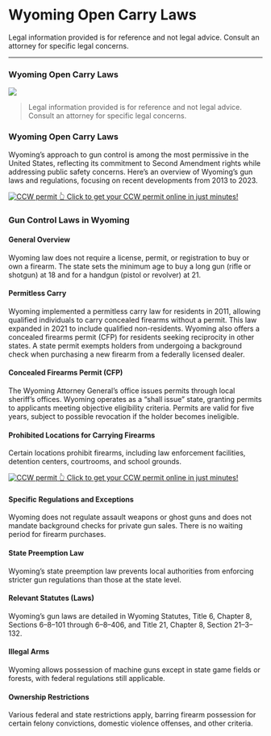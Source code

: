 # Wyoming Open Carry Laws

Legal information provided is for reference and not legal advice. Consult an attorney for specific legal concerns. 

* * *

### Wyoming Open Carry Laws

![](https://cdn-images-1.medium.com/max/800/1*XuN_YIaw_A0OH7v8l8V-pg.png)

> Legal information provided is for reference and not legal advice. Consult an attorney for specific legal concerns.

### Wyoming Open Carry Laws

Wyoming’s approach to gun control is among the most permissive in the United States, reflecting its commitment to Second Amendment rights while addressing public safety concerns. Here’s an overview of Wyoming’s gun laws and regulations, focusing on recent developments from 2013 to 2023.

<a href="https://serp.ly/ccw">
<div>
    <img src="https://cdn-images-1.medium.com/max/1200/1*aCmvRhaa5Xjz4zDZxHzAjg.png" alt="CCW permit">
    👆 Click to get your CCW permit online in just minutes!
</div>
</a>

### Gun Control Laws in Wyoming

#### General Overview

Wyoming law does not require a license, permit, or registration to buy or own a firearm. The state sets the minimum age to buy a long gun (rifle or shotgun) at 18 and for a handgun (pistol or revolver) at 21.

#### Permitless Carry

Wyoming implemented a permitless carry law for residents in 2011, allowing qualified individuals to carry concealed firearms without a permit. This law expanded in 2021 to include qualified non-residents. Wyoming also offers a concealed firearms permit (CFP) for residents seeking reciprocity in other states. A state permit exempts holders from undergoing a background check when purchasing a new firearm from a federally licensed dealer.

#### Concealed Firearms Permit (CFP)

The Wyoming Attorney General’s office issues permits through local sheriff’s offices. Wyoming operates as a “shall issue” state, granting permits to applicants meeting objective eligibility criteria. Permits are valid for five years, subject to possible revocation if the holder becomes ineligible.

#### Prohibited Locations for Carrying Firearms

Certain locations prohibit firearms, including law enforcement facilities, detention centers, courtrooms, and school grounds.


<a href="https://serp.ly/ccw">
<div>
    <img src="https://cdn-images-1.medium.com/max/1200/1*TMCVgNoKp2NAtvLSAMkaJg.png" alt="CCW permit">
    👆 Click to get your CCW permit online in just minutes!
</div>
</a>


#### Specific Regulations and Exceptions

Wyoming does not regulate assault weapons or ghost guns and does not mandate background checks for private gun sales. There is no waiting period for firearm purchases.

#### State Preemption Law

Wyoming’s state preemption law prevents local authorities from enforcing stricter gun regulations than those at the state level.

#### Relevant Statutes (Laws)

Wyoming’s gun laws are detailed in Wyoming Statutes, Title 6, Chapter 8, Sections 6–8–101 through 6–8–406, and Title 21, Chapter 8, Section 21–3–132.

#### Illegal Arms

Wyoming allows possession of machine guns except in state game fields or forests, with federal regulations still applicable.

#### Ownership Restrictions

Various federal and state restrictions apply, barring firearm possession for certain felony convictions, domestic violence offenses, and other criteria.



